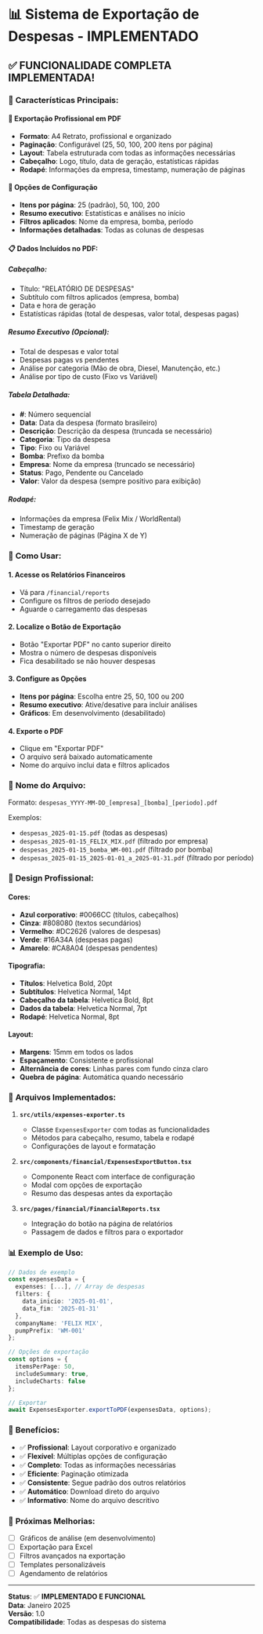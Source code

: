 # 📊 Sistema de Exportação de Despesas - IMPLEMENTADO

## ✅ **FUNCIONALIDADE COMPLETA IMPLEMENTADA!**

### 🎯 **Características Principais:**

#### 📄 **Exportação Profissional em PDF**
- **Formato**: A4 Retrato, profissional e organizado
- **Paginação**: Configurável (25, 50, 100, 200 itens por página)
- **Layout**: Tabela estruturada com todas as informações necessárias
- **Cabeçalho**: Logo, título, data de geração, estatísticas rápidas
- **Rodapé**: Informações da empresa, timestamp, numeração de páginas

#### 🔧 **Opções de Configuração**
- **Itens por página**: 25 (padrão), 50, 100, 200
- **Resumo executivo**: Estatísticas e análises no início
- **Filtros aplicados**: Nome da empresa, bomba, período
- **Informações detalhadas**: Todas as colunas de despesas

#### 📋 **Dados Incluídos no PDF:**

##### **Cabeçalho:**
- Título: "RELATÓRIO DE DESPESAS"
- Subtítulo com filtros aplicados (empresa, bomba)
- Data e hora de geração
- Estatísticas rápidas (total de despesas, valor total, despesas pagas)

##### **Resumo Executivo (Opcional):**
- Total de despesas e valor total
- Despesas pagas vs pendentes
- Análise por categoria (Mão de obra, Diesel, Manutenção, etc.)
- Análise por tipo de custo (Fixo vs Variável)

##### **Tabela Detalhada:**
- **#**: Número sequencial
- **Data**: Data da despesa (formato brasileiro)
- **Descrição**: Descrição da despesa (truncada se necessário)
- **Categoria**: Tipo da despesa
- **Tipo**: Fixo ou Variável
- **Bomba**: Prefixo da bomba
- **Empresa**: Nome da empresa (truncado se necessário)
- **Status**: Pago, Pendente ou Cancelado
- **Valor**: Valor da despesa (sempre positivo para exibição)

##### **Rodapé:**
- Informações da empresa (Felix Mix / WorldRental)
- Timestamp de geração
- Numeração de páginas (Página X de Y)

### 🚀 **Como Usar:**

#### 1. **Acesse os Relatórios Financeiros**
- Vá para `/financial/reports`
- Configure os filtros de período desejado
- Aguarde o carregamento das despesas

#### 2. **Localize o Botão de Exportação**
- Botão "Exportar PDF" no canto superior direito
- Mostra o número de despesas disponíveis
- Fica desabilitado se não houver despesas

#### 3. **Configure as Opções**
- **Itens por página**: Escolha entre 25, 50, 100 ou 200
- **Resumo executivo**: Ative/desative para incluir análises
- **Gráficos**: Em desenvolvimento (desabilitado)

#### 4. **Exporte o PDF**
- Clique em "Exportar PDF"
- O arquivo será baixado automaticamente
- Nome do arquivo inclui data e filtros aplicados

### 📁 **Nome do Arquivo:**
Formato: `despesas_YYYY-MM-DD_[empresa]_[bomba]_[periodo].pdf`

Exemplos:
- `despesas_2025-01-15.pdf` (todas as despesas)
- `despesas_2025-01-15_FELIX_MIX.pdf` (filtrado por empresa)
- `despesas_2025-01-15_bomba_WM-001.pdf` (filtrado por bomba)
- `despesas_2025-01-15_2025-01-01_a_2025-01-31.pdf` (filtrado por período)

### 🎨 **Design Profissional:**

#### **Cores:**
- **Azul corporativo**: #0066CC (títulos, cabeçalhos)
- **Cinza**: #808080 (textos secundários)
- **Vermelho**: #DC2626 (valores de despesas)
- **Verde**: #16A34A (despesas pagas)
- **Amarelo**: #CA8A04 (despesas pendentes)

#### **Tipografia:**
- **Títulos**: Helvetica Bold, 20pt
- **Subtítulos**: Helvetica Normal, 14pt
- **Cabeçalho da tabela**: Helvetica Bold, 8pt
- **Dados da tabela**: Helvetica Normal, 7pt
- **Rodapé**: Helvetica Normal, 8pt

#### **Layout:**
- **Margens**: 15mm em todos os lados
- **Espaçamento**: Consistente e profissional
- **Alternância de cores**: Linhas pares com fundo cinza claro
- **Quebra de página**: Automática quando necessário

### 🔧 **Arquivos Implementados:**

1. **`src/utils/expenses-exporter.ts`**
   - Classe `ExpensesExporter` com todas as funcionalidades
   - Métodos para cabeçalho, resumo, tabela e rodapé
   - Configurações de layout e formatação

2. **`src/components/financial/ExpensesExportButton.tsx`**
   - Componente React com interface de configuração
   - Modal com opções de exportação
   - Resumo das despesas antes da exportação

3. **`src/pages/financial/FinancialReports.tsx`**
   - Integração do botão na página de relatórios
   - Passagem de dados e filtros para o exportador

### 📊 **Exemplo de Uso:**

```typescript
// Dados de exemplo
const expensesData = {
  expenses: [...], // Array de despesas
  filters: {
    data_inicio: '2025-01-01',
    data_fim: '2025-01-31'
  },
  companyName: 'FELIX MIX',
  pumpPrefix: 'WM-001'
};

// Opções de exportação
const options = {
  itemsPerPage: 50,
  includeSummary: true,
  includeCharts: false
};

// Exportar
await ExpensesExporter.exportToPDF(expensesData, options);
```

### 🎉 **Benefícios:**

- ✅ **Profissional**: Layout corporativo e organizado
- ✅ **Flexível**: Múltiplas opções de configuração
- ✅ **Completo**: Todas as informações necessárias
- ✅ **Eficiente**: Paginação otimizada
- ✅ **Consistente**: Segue padrão dos outros relatórios
- ✅ **Automático**: Download direto do arquivo
- ✅ **Informativo**: Nome do arquivo descritivo

### 🔄 **Próximas Melhorias:**

- [ ] Gráficos de análise (em desenvolvimento)
- [ ] Exportação para Excel
- [ ] Filtros avançados na exportação
- [ ] Templates personalizáveis
- [ ] Agendamento de relatórios

---

**Status**: ✅ **IMPLEMENTADO E FUNCIONAL**  
**Data**: Janeiro 2025  
**Versão**: 1.0  
**Compatibilidade**: Todas as despesas do sistema







